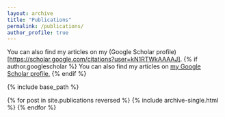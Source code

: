 ```yaml
---
layout: archive
title: "Publications"
permalink: /publications/
author_profile: true
---
```

  You can also find my articles on my (Google Scholar profile)[https://scholar.google.com/citations?user=kN1RTWkAAAAJ].
{% if author.googlescholar %}
  You can also find my articles on <u><a href="{{author.googlescholar}}">my Google Scholar profile</a>.</u>
{% endif %}

{% include base_path %}

{% for post in site.publications reversed %}
  {% include archive-single.html %}
{% endfor %}
